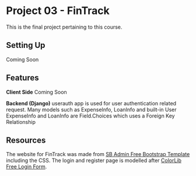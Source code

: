 # Project 03 - FinTrack
This is the final project pertaining to this course.

## Setting Up

Coming Soon


## Features

**Client Side**
Coming Soon

**Backend (Django)**
userauth app is used for user authentication related request.
Many models such as ExpenseInfo, LoanInfo and built-in User
ExpenseInfo and LoanInfo are Field.Choices which uses a Foreign Key Relationship



## Resources
The website for FinTrack was made from [SB Admin Free Bootstrap Template](https://startbootstrap.com/templates/sb-admin/) including the CSS.
The login and register page is modelled after [ColorLib Free Login Form](https://colorlib.com/wp/template/login-form-v2/).




